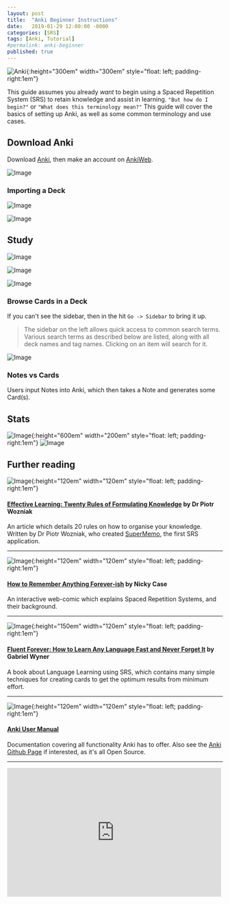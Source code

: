 ```yaml
---
layout: post
title:  "Anki Beginner Instructions"
date:   2019-01-29 12:00:00 -0000
categories: [SRS]
tags: [Anki, Tutorial]
#permalink: anki-beginner
published: true
---
```


![Anki](/assets/anki.png){:height="300em" width="300em" style="float: left;  padding-right:1em"}

This guide assumes you already *want* to begin using a Spaced Repetition System (SRS) to retain knowledge and assist in learning. `"But how do I begin?"` or `"What does this terminology mean?"` This guide will cover the basics of setting up Anki, as well as some common terminology and use cases.

<!-- # Todo
1. Make Accounts
   1. AnkiWeb
2. Test deck, some basics
   1. Notes -> Cards
   2. Stats
   3. Importing a deck
3. Advanced
   1. Ease
   2. Card States
   3. Card Intervals
   4. Extentions
   5. Phone syncing
   6. Missing Reviews
   7. Optimum Recall? -->




## Download Anki
Download [Anki], then make an account on [AnkiWeb].

![Image](/assets/anki-examples/main-page.png)


### Importing a Deck

![Image](/assets/anki-examples/search-for-deck.png)

![Image](/assets/anki-examples/nato-deck-page.png)

## Study 
![Image](/assets/anki-examples/nato-study.png)

![Image](/assets/anki-examples/nato-front.png)

![Image](/assets/anki-examples/nato-back.png)


### Browse Cards in a Deck

If you can't see the sidebar, then in the  hit `Go -> Sidebar` to bring it up.

>The sidebar on the left allows quick access to common search terms. Various search terms as described below are listed, along with all deck names and tag names. Clicking on an item will search for it.

![Image](/assets/anki-examples/browse.png)

### Notes vs Cards

Users input Notes into Anki, which then takes a Note and generates some Card(s).

## Stats

![Image](/assets/anki-examples/stats.png){:height="600em" width="200em" style="float: left;  padding-right:1em"}
![Image](/assets/anki-examples/stats2.png)

## Further reading


![Image](/assets/SuperMemo.png){:height="120em" width="120em" style="float: left;  padding-right:1em"}
#### [Effective Learning: Twenty Rules of Formulating Knowledge][SuperMemo20Rules] by Dr Piotr Wozniak
An article which details 20 rules on how to organise your knowledge. Written by Dr Piotr Wozniak, who created [SuperMemo], the first SRS application.


---

![Image](/assets/RememberByNickCase.png){:height="120em" width="120em" style="float: left;  padding-right:1em"}
#### [How to Remember Anything Forever-ish][NCaseRemember] by Nicky Case
An interactive web-comic which explains Spaced Repetition Systems, and their background.

---

![Image](/assets/FluentForeverFrontCover.jpg){:height="150em" width="120em" style="float: left;  padding-right:1em"}
#### [Fluent Forever: How to Learn Any Language Fast and Never Forget It][FluentForever] by Gabriel Wyner
A book about Language Learning using SRS, which contains many simple techniques for creating cards to get the optimum results from minimum effort.

---

![Image](/assets/anki.png){:height="120em" width="120em" style="float: left;  padding-right:1em"}
#### [Anki User Manual][AnkiManual]
Documentation covering all functionality Anki has to offer. Also see the [Anki Github Page](https://github.com/dae/anki) if interested, as it's all Open Source.

---

<iframe width="500em" height="300em" src="https://www.youtube.com/embed/QS2G-k2hQyg" frameborder="0" allow="accelerometer; autoplay; encrypted-media; gyroscope; picture-in-picture" allowfullscreen></iframe>

[SuperMemo]: https://www.supermemo.com/
[SuperMemo20Rules]: https://www.supermemo.com/en/articles/20rules
[NCaseRemember]: https://ncase.me/remember/
[FluentForever]: https://www.goodreads.com/book/show/19661852-fluent-forever
[AnkiManual]: https://apps.ankiweb.net/docs/manual.html
[Anki]: https://apps.ankiweb.net/
[AnkiWeb]: https://ankiweb.net/account/register
